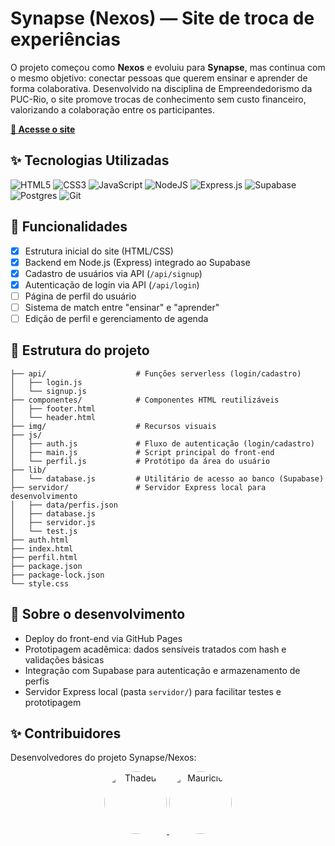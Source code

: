 # Synapse (Nexos) — Site de troca de experiências
O projeto começou como **Nexos** e evoluiu para **Synapse**, mas continua com o mesmo objetivo: conectar pessoas que querem ensinar e aprender de forma colaborativa. Desenvolvido na disciplina de Empreendedorismo da PUC-Rio, o site promove trocas de conhecimento sem custo financeiro, valorizando a colaboração entre os participantes.

**[🔗 Acesse o site](https://thadeu-ct.github.io/synapse/)**

## ✨ Tecnologias Utilizadas
![HTML5](https://img.shields.io/badge/html5-%23E34F26.svg?style=for-the-badge&logo=html5&logoColor=white)
![CSS3](https://img.shields.io/badge/css3-%231572B6.svg?style=for-the-badge&logo=css3&logoColor=white)
![JavaScript](https://img.shields.io/badge/javascript-%23323330.svg?style=for-the-badge&logo=javascript&logoColor=%23F7DF1E)
![NodeJS](https://img.shields.io/badge/node.js-6DA55F?style=for-the-badge&logo=node.js&logoColor=white)
![Express.js](https://img.shields.io/badge/express.js-%23404d59.svg?style=for-the-badge&logo=express&logoColor=%2361DAFB)
![Supabase](https://img.shields.io/badge/Supabase-3ECF8E?style=for-the-badge&logo=supabase&logoColor=white)
![Postgres](https://img.shields.io/badge/postgres-%23316192.svg?style=for-the-badge&logo=postgresql&logoColor=white)
![Git](https://img.shields.io/badge/git-%23F05033.svg?style=for-the-badge&logo=git&logoColor=white)

## 🚀 Funcionalidades
- [x] Estrutura inicial do site (HTML/CSS)
- [x] Backend em Node.js (Express) integrado ao Supabase
- [x] Cadastro de usuários via API (`/api/signup`)
- [x] Autenticação de login via API (`/api/login`)
- [ ] Página de perfil do usuário
- [ ] Sistema de match entre "ensinar" e "aprender"
- [ ] Edição de perfil e gerenciamento de agenda

## 📁 Estrutura do projeto
```
├── api/                    # Funções serverless (login/cadastro)
│   ├── login.js
│   └── signup.js
├── componentes/            # Componentes HTML reutilizáveis
│   ├── footer.html
│   └── header.html
├── img/                    # Recursos visuais
├── js/
│   ├── auth.js             # Fluxo de autenticação (login/cadastro)
│   ├── main.js             # Script principal do front-end
│   └── perfil.js           # Protótipo da área do usuário
├── lib/
│   └── database.js         # Utilitário de acesso ao banco (Supabase)
├── servidor/               # Servidor Express local para desenvolvimento
│   ├── data/perfis.json
│   ├── database.js
│   ├── servidor.js
│   └── test.js
├── auth.html
├── index.html
├── perfil.html
├── package.json
├── package-lock.json
└── style.css
```

## 📌 Sobre o desenvolvimento
- Deploy do front-end via GitHub Pages
- Prototipagem acadêmica: dados sensíveis tratados com hash e validações básicas
- Integração com Supabase para autenticação e armazenamento de perfis
- Servidor Express local (pasta `servidor/`) para facilitar testes e prototipagem

## ✨ Contribuidores

Desenvolvedores do projeto Synapse/Nexos:

<p align="center">
  <a href="https://github.com/thadeu-ct">
    <img src="https://avatars.githubusercontent.com/u/171446748?v=4" width="100" style="border-radius:50%" alt="Thadeu">
  </a>
  <a href="https://github.com/Maumau-3005">
    <img src="https://avatars.githubusercontent.com/u/184857658?v=4" width="100" style="border-radius:50%" alt="Mauricio">
  </a>
</p>
